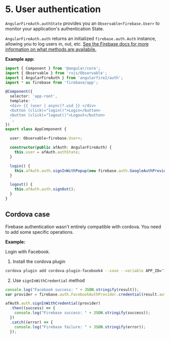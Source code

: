 # 5. User authentication

`AngularFireAuth.authState` provides you an `Observable<firebase.User>` to monitor your application's authentication State.

`AngularFireAuth.auth` returns an initialized
`firebase.auth.Auth` instance, allowing you to log users in, out, etc. [See
the Firebase docs for more information on what methods are availabile.](https://firebase.google.com/docs/reference/js/firebase.auth.Auth)

**Example app:**

```ts
import { Component } from '@angular/core';
import { Observable } from 'rxjs/Observable';
import { AngularFireAuth } from 'angularfire2/auth';
import * as firebase from 'firebase/app';

@Component({
  selector: 'app-root',
  template: `
  <div> {{ (user | async)?.uid }} </div>
  <button (click)="login()">Login</button>
  <button (click)="logout()">Logout</button>
  `,
})
export class AppComponent {

  user: Observable<firebase.User>;

  constructor(public afAuth: AngularFireAuth) {
    this.user = afAuth.authState;
  }

  login() {
    this.afAuth.auth.signInWithPopup(new firebase.auth.GoogleAuthProvider());
  }

  logout() {
    this.afAuth.auth.signOut();
  }
}
```

## Cordova case

Firebase authentication wasn't entirely compatible with cordova. You need to add some specific operations.

**Example:**

Login with Facebook.

1. Install the cordova plugin

```bash
cordova plugin add cordova-plugin-facebook4 --save --variable APP_ID="123456789" --variable APP_NAME="myApplication"
```

2. Use `signInWithCredential` method

```ts
console.log("Facebook success: " + JSON.stringify(result));
var provider = firebase.auth.FacebookAuthProvider.credential(result.authResponse.accessToken);

afAuth.auth.signInWithCredential(provider)
  .then((success) => {
    console.log("Firebase success: " + JSON.stringify(success));
  })
  .catch((error) => {
    console.log("Firebase failure: " + JSON.stringify(error));
  });
```
